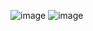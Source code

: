 ![image](https://github.com/dopecello/algo-repo/assets/105554094/a2b6c300-48bb-4409-9fa1-2d105369f41a)
![image](https://github.com/dopecello/algo-repo/assets/105554094/60979c9a-688e-40cf-9490-f94cd47bd9dd)
